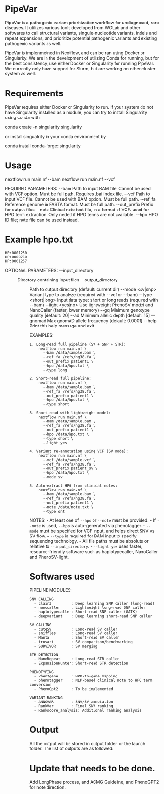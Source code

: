 # PipeVar

PipeVar is a pathogenic variant prioritization workflow for undiagnosed, rare diseases. It utilizes various tools developed from WGLab and other softwares to call structural variants, singule-nucleotide variants, indels and repeat expansions, and prioritize potential pathogenic variants and existing pathogenic variants as well.

PipeVar is implenmetned in Nextflow, and can be ran using Docker or Singularity. We are in the development of utilizing Conda for running, but for the best consistency, use either Docker or Singularity for running PipeVar. We currently only have support for Slurm, but are working on other cluster system as well.

# Requirements

PipeVar requires either Docker or Singularity to run. If your system do not have Singularity installed as a module, you can try to install Singularity using conda with


  conda create -n singularity singularity

  or install singualrity in your conda environment by

  conda install conda-forge::singularity


# Usage

nextflow run main.nf --bam <FILE>
nextflow run main.nf --vcf <FILE> 


REQUIRED PARAMETERS:
  --bam <FILE> Path to input BAM file. Cannot be used with VCF option. Must be full path. Requires .bai index file.
  --vcf <FILE> Path to input VCF file. Cannot be used with BAM option. Must be full path.
  --ref_fa <FILE> Reference genome in FASTA format. Must be full path.
  --out_prefix <STRING> Prefix for output files
  --note <FILE> Clinical note text file, in a format of VCF. used for HPO term extraction. Only neded if HPO terms are not available.
  --hpo <FILE> HPO ID file; note file can be used instead.

  # Example hpo.txt
    HP:0001250
    HP:0000750
    HP:0001257

OPTIONAL PARAMETERS:
    --input_directory <DIR>   Directory containing input files
    --output_directory <DIR>  Path to output directory (default: current dir)
    --mode <sv|snp>           Variant type to analyze (required with --vcf or --bam)
    --type <short|long>       Input data type: short or long reads (required with --bam)
    --light <yes|no>          Use lightweight PhenoSV model and NanoCaller (faster, lower memory)
    --gq <INT>                Minimum genotype quality [default: 20]
    --ad <INT>                Minimum allelic depth [default: 15]
    --gnomad <FLOAT>          Max gnomAD allele frequency [default: 0.0001]
    --help                    Print this help message and exit

EXAMPLES:

    1. Long-read full pipeline (SV + SNP + STR):
        nextflow run main.nf \
          --bam /data/sample.bam \
          --ref_fa /refs/hg38.fa \
          --out_prefix patient1 \
          --hpo /data/hpo.txt \
          --type long

    2. Short-read full pipeline:
        nextflow run main.nf \
          --bam /data/sample.bam \
          --ref_fa /refs/hg38.fa \
          --out_prefix patient1 \
          --hpo /data/hpo.txt \
          --type short

    3. Short-read with lightweight model:
        nextflow run main.nf \
          --bam /data/sample.bam \
          --ref_fa /refs/hg38.fa \
          --out_prefix patient1 \
          --hpo /data/hpo.txt \
          --type short \
          --light yes

    4. Variant re-annotation using VCF (SV mode):
        nextflow run main.nf \
          --vcf /data/sample.vcf \
          --ref_fa /refs/hg38.fa \
          --out_prefix patient_sv \
          --hpo /data/hpo.txt \
          --mode sv

    5. Auto-extract HPO from clinical notes:
        nextflow run main.nf \
          --bam /data/sample.bam \
          --ref_fa /refs/hg38.fa \
          --out_prefix patient1 \
          --note /data/note.txt \
          --type ont

NOTES:
    - At least one of `--hpo` or `--note` must be provided.
    - If `--note` is used, `--hpo` is auto-generated via phenotagger.
    - `--mode` must be specified for VCF input, and helps direct SNV vs SV flow.
    - `--type` is required for BAM input to specify sequencing technology.
    - All file paths must be absolute or relative to `--input_directory`.
    - `--light yes` uses faster, resource-friendly software such as haplotypecaller, NanoCaller and PhenoSV-light.

# Softwares used

PIPELINE MODULES:

    SNV CALLING
      - clair3         : Deep learning SNP caller (long-read)
      - nanocaller     : Lightweight long-read SNP caller
      - haplotypecaller: Short-read SNP caller (GATK)
      - deepvariant    : Deep learning short-read SNP caller

    SV CALLING
      - cuteSV         : Long-read SV caller
      - sniffles       : Long-read SV caller
      - Manta          : Short-read SV caller
      - truvari        : SV comparison/benchmarking
      - SURVIVOR       : SV merging

    STR DETECTION
      - NanoRepeat     : Long-read STR caller
      - ExpansionHunter: Short-read STR detection

    PHENOTYPING
      - Phen2gene      : HPO-to-gene mapping
      - phenotagger    : NLP-based clinical note to HPO term conversion
      - PhenoGpt2      : To be implemented

    VARIANT RANKING
      - ANNOVAR        : SNV/SV annotation
      - RankVar        : Final SNV ranking
      - Rankscore_analysis: Additional ranking analysis


# Output

All the output will be stored in output folder, or the launch folder. The list of outputs are as followed:




# Update that needs to be done.

Add LongPhase process, and ACMG Guideline, and PhenoGPT2 for note direction.



